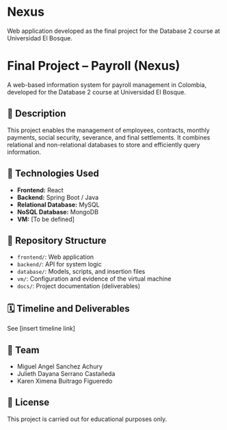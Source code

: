 # Nexus  
Web application developed as the final project for the Database 2 course at Universidad El Bosque.

# Final Project – Payroll (Nexus)

A web-based information system for payroll management in Colombia, developed for the Database 2 course at Universidad El Bosque.

## 🧾 Description

This project enables the management of employees, contracts, monthly payments, social security, severance, and final settlements. It combines relational and non-relational databases to store and efficiently query information.

## 🔧 Technologies Used

- **Frontend:** React  
- **Backend:** Spring Boot / Java  
- **Relational Database:** MySQL  
- **NoSQL Database:** MongoDB  
- **VM:** [To be defined]

## 📁 Repository Structure

- `frontend/`: Web application  
- `backend/`: API for system logic  
- `database/`: Models, scripts, and insertion files  
- `vm/`: Configuration and evidence of the virtual machine  
- `docs/`: Project documentation (deliverables)

## 🗓 Timeline and Deliverables

See [insert timeline link]

## 👥 Team

- Miguel Angel Sanchez Achury  
- Julieth Dayana Serrano Castañeda  
- Karen Ximena Buitrago Figueredo

## 📜 License

This project is carried out for educational purposes only.
